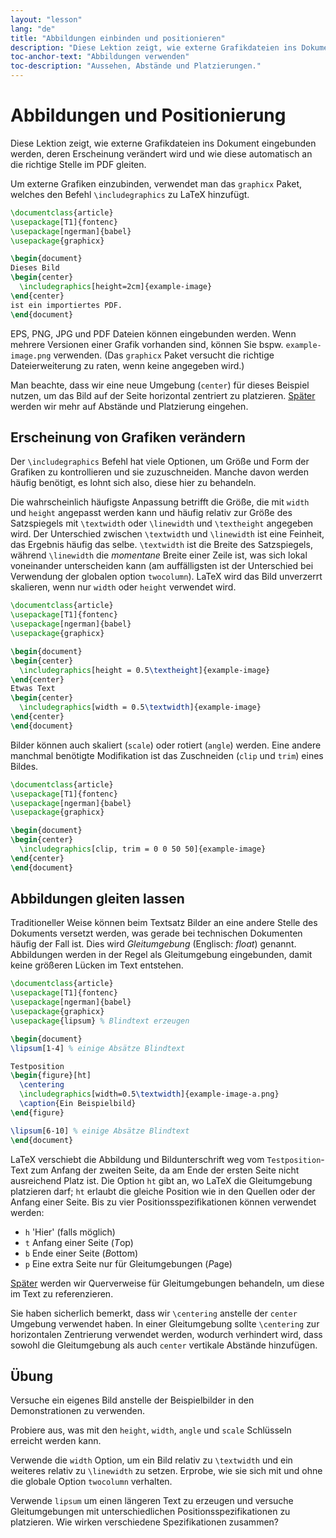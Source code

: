 ```yaml
---
layout: "lesson"
lang: "de"
title: "Abbildungen einbinden und positionieren"
description: "Diese Lektion zeigt, wie externe Grafikdateien ins Dokument eingebunden werden, deren Erscheinung verändert wird und wie diese automatisch an die richtige Stelle im PDF gleiten."
toc-anchor-text: "Abbildungen verwenden"
toc-description: "Aussehen, Abstände und Platzierungen."
---
```


# Abbildungen und Positionierung

<span
  class="summary">Diese Lektion zeigt, wie externe Grafikdateien ins Dokument eingebunden werden, deren Erscheinung verändert wird und wie diese automatisch an die richtige Stelle im PDF gleiten.</span>

Um externe Grafiken einzubinden, verwendet man das `graphicx` Paket, welches den
Befehl `\includegraphics` zu LaTeX hinzufügt.

```latex
\documentclass{article}
\usepackage[T1]{fontenc}
\usepackage[ngerman]{babel}
\usepackage{graphicx}

\begin{document}
Dieses Bild
\begin{center}
  \includegraphics[height=2cm]{example-image}
\end{center}
ist ein importiertes PDF.
\end{document}
```

EPS, PNG, JPG und PDF Dateien können eingebunden werden. Wenn mehrere Versionen
einer Grafik vorhanden sind, können Sie bspw. `example-image.png` verwenden.
(Das `graphicx` Paket versucht die richtige Dateierweiterung zu raten, wenn
keine angegeben wird.)

Man beachte, dass wir eine neue Umgebung (`center`) für dieses Beispiel nutzen,
um das Bild auf der Seite horizontal zentriert zu platzieren.
[Später](lesson-11) werden wir mehr auf Abstände und Platzierung eingehen.

## Erscheinung von Grafiken verändern

Der `\includegraphics` Befehl hat viele Optionen, um Größe und Form der Grafiken
zu kontrollieren und sie zuzuschneiden. Manche davon werden häufig benötigt, es
lohnt sich also, diese hier zu behandeln.

Die wahrscheinlich häufigste Anpassung betrifft die Größe, die mit `width` und
`height` angepasst werden kann und häufig relativ zur Größe des Satzspiegels mit
`\textwidth` oder `\linewidth` und `\textheight` angegeben wird. Der Unterschied
zwischen `\textwidth` und `\linewidth` ist eine Feinheit, das Ergebnis häufig
das selbe. `\textwidth` ist die Breite des Satzspiegels, während `\linewidth`
die _momentane_ Breite einer Zeile ist, was sich lokal voneinander unterscheiden
kann (am auffälligsten ist der Unterschied bei Verwendung der globalen option
`twocolumn`). LaTeX wird das Bild unverzerrt skalieren, wenn nur `width` oder
`height` verwendet wird.

```latex
\documentclass{article}
\usepackage[T1]{fontenc}
\usepackage[ngerman]{babel}
\usepackage{graphicx}

\begin{document}
\begin{center}
  \includegraphics[height = 0.5\textheight]{example-image}
\end{center}
Etwas Text
\begin{center}
  \includegraphics[width = 0.5\textwidth]{example-image}
\end{center}
\end{document}
```

Bilder können auch skaliert (`scale`) oder rotiert (`angle`) werden. Eine andere
manchmal benötigte Modifikation ist das Zuschneiden (`clip` und `trim`) eines
Bildes.

```latex
\documentclass{article}
\usepackage[T1]{fontenc}
\usepackage[ngerman]{babel}
\usepackage{graphicx}

\begin{document}
\begin{center}
  \includegraphics[clip, trim = 0 0 50 50]{example-image}
\end{center}
\end{document}
```

## Abbildungen gleiten lassen

Traditioneller Weise können beim Textsatz Bilder an eine andere Stelle des
Dokuments versetzt werden, was gerade bei technischen Dokumenten häufig der Fall
ist. Dies wird *Gleitumgebung* (Englisch: *float*) genannt. Abbildungen werden
in der Regel als Gleitumgebung eingebunden, damit keine größeren Lücken im Text
entstehen.

```latex
\documentclass{article}
\usepackage[T1]{fontenc}
\usepackage[ngerman]{babel}
\usepackage{graphicx}
\usepackage{lipsum} % Blindtext erzeugen

\begin{document}
\lipsum[1-4] % einige Absätze Blindtext

Testposition
\begin{figure}[ht]
  \centering
  \includegraphics[width=0.5\textwidth]{example-image-a.png}
  \caption{Ein Beispielbild}
\end{figure}

\lipsum[6-10] % einige Absätze Blindtext
\end{document}
```

LaTeX verschiebt die Abbildung und Bildunterschrift weg vom `Testposition`-Text
zum Anfang der zweiten Seite, da am Ende der ersten Seite nicht ausreichend
Platz ist. Die Option `ht` gibt an, wo LaTeX die Gleitumgebung platzieren darf;
`ht` erlaubt die gleiche Position wie in den Quellen oder der Anfang einer
Seite. Bis zu vier Positionsspezifikationen können verwendet werden:

- `h` 'Hier' (falls möglich)
- `t` Anfang einer Seite (*T*op)
- `b` Ende einer Seite (*B*ottom)
- `p` Eine extra Seite nur für Gleitumgebungen (*P*age)

[Später](lesson-09) werden wir Querverweise für Gleitumgebungen behandeln, um
diese im Text zu referenzieren.

Sie haben sicherlich bemerkt, dass wir `\centering` anstelle der `center`
Umgebung verwendet haben. In einer Gleitumgebung sollte `\centering` zur
horizontalen Zentrierung verwendet werden, wodurch verhindert wird, dass sowohl
die Gleitumgebung als auch `center` vertikale Abstände hinzufügen.

## Übung

Versuche ein eigenes Bild anstelle der Beispielbilder in den Demonstrationen zu
verwenden.

Probiere aus, was mit den `height`, `width`, `angle` und `scale` Schlüsseln
erreicht werden kann.

Verwende die `width` Option, um ein Bild relativ zu `\textwidth` und ein
weiteres relativ zu `\linewidth` zu setzen. Erprobe, wie sie sich mit und ohne
die globale Option `twocolumn` verhalten.

Verwende `lipsum` um einen längeren Text zu erzeugen und versuche
Gleitumgebungen mit unterschiedlichen Positionsspezifikationen zu platzieren.
Wie wirken verschiedene Spezifikationen zusammen?
